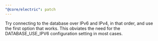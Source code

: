 ```yaml
---
"@core/electric": patch
---
```


Try connecting to the database over IPv6 and IPv4, in that order, and use the first option that works. This obviates the need for the DATABASE_USE_IPV6 configuration setting in most cases.
